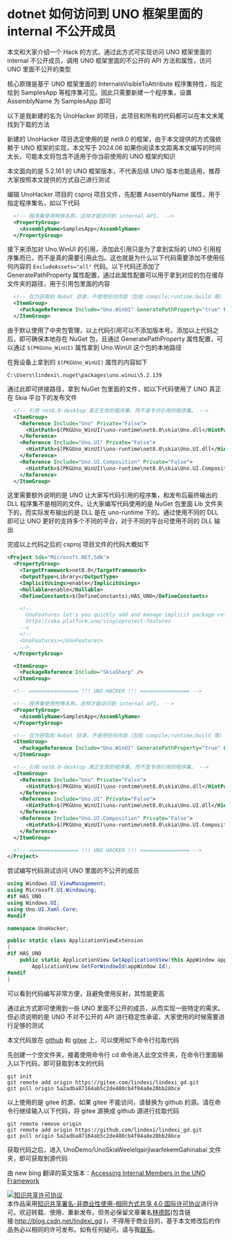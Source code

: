 
# dotnet 如何访问到 UNO 框架里面的 internal 不公开成员

本文和大家介绍一个 Hack 的方式，通过此方式可实现访问 UNO 框架里面的 internal 不公开成员，调用 UNO 框架里面的不公开的 API 方法和属性，访问 UNO 里面不公开的类型

<!--more-->


<!-- CreateTime:2024/06/12 07:09:12 -->

<!-- 发布 -->
<!-- 博客 -->

核心原理是基于 UNO 框架里面的 InternalsVisibleToAttribute 程序集特性，指定给到 SamplesApp 等程序集可见。因此只需要新建一个程序集，设置 AssemblyName 为 SamplesApp 即可

以下是我新建的名为 UnoHacker 的项目，此项目和所有的代码都可以在本文末尾找到下载的方法

新建的 UnoHacker 项目选定使用的是 net8.0 的框架，由于本文提供的方式强依赖于 UNO 框架的实现，本文写于 2024.06 如果你阅读本文距离本文编写的时间太长，可能本文将包含不适用于你当前使用的 UNO 框架的知识

本文面向的是 5.2.161 的 UNO 框架版本，不代表后续 UNO 版本也能适用，推荐大家按照本文提供的方式自己进行测试

编辑 UnoHacker 项目的 csproj 项目文件，先配置 AssemblyName 属性，用于指定程序集名，如以下代码

```xml
  <!-- 程序集使用特殊名称，这样才能访问到 internal API。 -->
  <PropertyGroup>
    <AssemblyName>SamplesApp</AssemblyName>
  </PropertyGroup>
```

接下来添加对 Uno.WinUI 的引用，添加此引用只是为了拿到实际的 UNO 引用程序集而已，而不是真的需要引用此包。这也就是为什么以下代码需要添加不使用任何内容的 `ExcludeAssets="all"` 代码。以下代码还添加了 GeneratePathProperty 属性配置，通过此属性配置可以用于拿到对应的包在缓存文件夹的路径，用于引用包里面的内容

```xml
  <!-- 仅为获取到 NuGet 目录，不使用任何内容（包括 compile;runtime;build 等） -->
  <ItemGroup>
    <PackageReference Include="Uno.WinUI" GeneratePathProperty="true" PrivateAssets="all" ExcludeAssets="all" />
  </ItemGroup>
```

由于默认使用了中央包管理，以上代码引用可以不添加版本号。添加以上代码之后，即可确保本地存在 NuGet 包，且通过 GeneratePathProperty 属性配置，可以通过 `$(PKGUno_WinUI)` 属性拿到 Uno.WinUI 这个包的本地路径

在我设备上拿到的 `$(PKGUno_WinUI)` 属性的内容如下

```
C:\Users\lindexi\.nuget\packages\uno.winui\5.2.139
```

通过此即可拼接路径，拿到 NuGet 包里面的文件，如以下代码使用了 UNO 真正在 Skia 平台下的发布文件

```xml
  <!-- 引用 net8.0-desktop 真正生效的程序集，而不是专供引用的程序集。 -->
  <ItemGroup>
    <Reference Include="Uno" Private="False">
      <HintPath>$(PKGUno_WinUI)\uno-runtime\net8.0\skia\Uno.dll</HintPath>
    </Reference>
    <Reference Include="Uno.UI" Private="False">
      <HintPath>$(PKGUno_WinUI)\uno-runtime\net8.0\skia\Uno.UI.dll</HintPath>
    </Reference>
    <Reference Include="Uno.UI.Composition" Private="False">
      <HintPath>$(PKGUno_WinUI)\uno-runtime\net8.0\skia\Uno.UI.Composition.dll</HintPath>
    </Reference>
  </ItemGroup>
```

这里需要额外说明的是 UNO 让大家写代码引用的程序集，和发布后最终输出的 DLL 程序集不是相同的文件。让大家编写代码使用的是 NuGet 包里面 Lib 文件夹下的，而实际发布输出的是 DLL 是在 uno-runtime 下的。通过使用不同的 DLL 即可让 UNO 更好的支持多个不同的平台，对于不同的平台可使用不同的 DLL 输出

完成以上代码之后的 csproj 项目文件的代码大概如下

```xml
<Project Sdk="Microsoft.NET.Sdk">
  <PropertyGroup>
    <TargetFramework>net8.0</TargetFramework>
    <OutputType>Library</OutputType>
    <ImplicitUsings>enable</ImplicitUsings>
    <Nullable>enable</Nullable>
    <DefineConstants>$(DefineConstants);HAS_UNO</DefineConstants>

    <!--
      UnoFeatures let's you quickly add and manage implicit package references based on the features you want to use.
      https://aka.platform.uno/singleproject-features
    -->
    <!--
    <UnoFeatures></UnoFeatures>
    -->
  </PropertyGroup>

  <ItemGroup>
    <PackageReference Include="SkiaSharp" />
  </ItemGroup>

  <!-- ================ !!! UNO HACKER !!! ================ -->

  <!-- 程序集使用特殊名称，这样才能访问到 internal API。 -->
  <PropertyGroup>
    <AssemblyName>SamplesApp</AssemblyName>
  </PropertyGroup>

  <!-- 仅为获取到 NuGet 目录，不使用任何内容（包括 compile;runtime;build 等） -->
  <ItemGroup>
    <PackageReference Include="Uno.WinUI" GeneratePathProperty="true" PrivateAssets="all" ExcludeAssets="all" />
  </ItemGroup>

  <!-- 引用 net8.0-desktop 真正生效的程序集，而不是专供引用的程序集。 -->
  <ItemGroup>
    <Reference Include="Uno" Private="False">
      <HintPath>$(PKGUno_WinUI)\uno-runtime\net8.0\skia\Uno.dll</HintPath>
    </Reference>
    <Reference Include="Uno.UI" Private="False">
      <HintPath>$(PKGUno_WinUI)\uno-runtime\net8.0\skia\Uno.UI.dll</HintPath>
    </Reference>
    <Reference Include="Uno.UI.Composition" Private="False">
      <HintPath>$(PKGUno_WinUI)\uno-runtime\net8.0\skia\Uno.UI.Composition.dll</HintPath>
    </Reference>
  </ItemGroup>

  <!-- ================ !!! UNO HACKER !!! ================ -->
</Project>
```

尝试编写代码测试访问 UNO 里面的不公开的成员

```csharp
using Windows.UI.ViewManagement;
using Microsoft.UI.Windowing;
#if HAS_UNO
using Windows.UI;
using Uno.UI.Xaml.Core;
#endif

namespace UnoHacker;

public static class ApplicationViewExtension
{
#if HAS_UNO
    public static ApplicationView GetApplicationView(this AppWindow appWindow) =>
        ApplicationView.GetForWindowId(appWindow.Id);
#endif
}
```

可以看到代码编写非常方便，且避免使用反射，其性能更高

通过此方式即可使用到一些 UNO 里面不公开的成员，从而实现一些特定的需求。但必须说明的是 UNO 不对不公开的 API 进行稳定性承诺，大家使用的时候需要进行足够的测试

本文代码放在 [github](https://github.com/lindexi/lindexi_gd/tree/5a2adba87164ab5c2de480cb4f04a8e28bb28bce/UnoDemo/UnoSkiaWeelelqairjiwarfekemGahinabai) 和 [gitee](https://gitee.com/lindexi/lindexi_gd/tree/5a2adba87164ab5c2de480cb4f04a8e28bb28bce/UnoDemo/UnoSkiaWeelelqairjiwarfekemGahinabai) 上，可以使用如下命令行拉取代码

先创建一个空文件夹，接着使用命令行 cd 命令进入此空文件夹，在命令行里面输入以下代码，即可获取到本文的代码

```
git init
git remote add origin https://gitee.com/lindexi/lindexi_gd.git
git pull origin 5a2adba87164ab5c2de480cb4f04a8e28bb28bce
```

以上使用的是 gitee 的源，如果 gitee 不能访问，请替换为 github 的源。请在命令行继续输入以下代码，将 gitee 源换成 github 源进行拉取代码

```
git remote remove origin
git remote add origin https://github.com/lindexi/lindexi_gd.git
git pull origin 5a2adba87164ab5c2de480cb4f04a8e28bb28bce
```

获取代码之后，进入 UnoDemo/UnoSkiaWeelelqairjiwarfekemGahinabai 文件夹，即可获取到源代码

由 new bing 翻译的英文版本：[Accessing Internal Members in the UNO Framework](https://blog.lindexi.com/post/Accessing-Internal-Members-in-the-UNO-Framework.html )
<!-- [Accessing Internal Members in the UNO Framework - lindexi - 博客园](https://www.cnblogs.com/lindexi/p/18243187 ) -->




<a rel="license" href="http://creativecommons.org/licenses/by-nc-sa/4.0/"><img alt="知识共享许可协议" style="border-width:0" src="https://licensebuttons.net/l/by-nc-sa/4.0/88x31.png" /></a><br />本作品采用<a rel="license" href="http://creativecommons.org/licenses/by-nc-sa/4.0/">知识共享署名-非商业性使用-相同方式共享 4.0 国际许可协议</a>进行许可。欢迎转载、使用、重新发布，但务必保留文章署名[林德熙](http://blog.csdn.net/lindexi_gd)(包含链接:http://blog.csdn.net/lindexi_gd )，不得用于商业目的，基于本文修改后的作品务必以相同的许可发布。如有任何疑问，请与我[联系](mailto:lindexi_gd@163.com)。